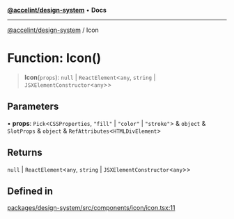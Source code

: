 [**@accelint/design-system**](../README.md) • **Docs**

***

[@accelint/design-system](../README.md) / Icon

# Function: Icon()

> **Icon**(`props`): `null` \| `ReactElement`\<`any`, `string` \| `JSXElementConstructor`\<`any`\>\>

## Parameters

• **props**: `Pick`\<`CSSProperties`, `"fill"` \| `"color"` \| `"stroke"`\> & `object` & `SlotProps` & `object` & `RefAttributes`\<`HTMLDivElement`\>

## Returns

`null` \| `ReactElement`\<`any`, `string` \| `JSXElementConstructor`\<`any`\>\>

## Defined in

[packages/design-system/src/components/icon/icon.tsx:11](https://github.com/gohypergiant/standard-toolkit/blob/258694cea8ed8bbd956b3cf5da47c2c9debcf127/packages/design-system/src/components/icon/icon.tsx#L11)

